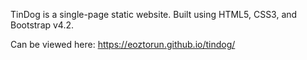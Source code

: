 TinDog is a single-page static website. Built using HTML5, CSS3, and Bootstrap v4.2.

Can be viewed here: https://eoztorun.github.io/tindog/
